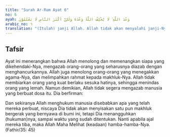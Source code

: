 ```yaml
---
title: "Surah Ar-Rum Ayat 6"
no: 6
ayah: وَعْدَ اللّٰهِ ۗ لَا يُخْلِفُ اللّٰهُ وَعْدَهٗ وَلٰكِنَّ اَكْثَرَ النَّاسِ لَا يَعْلَمُوْنَ
arabic_no: ٦
translation: "(Itulah) janji Allah. Allah tidak akan menyalahi janji-Nya, tetapi kebanyakan manusia tidak mengetahui. "
---
```


## Tafsir

Ayat ini menerangkan bahwa Allah menolong dan memenangkan siapa yang dikehendaki-Nya, mengazab orang-orang yang seharusnya diazab dengan menghancurkannya. Allah juga menolong orang-orang yang menegakkan agama-Nya, dan melimpahkan rahmat kepada makhluk-Nya. Allah tidak membiarkan orang yang kuat berlaku sesuka hatinya, sehingga menindas orang yang lemah. Namun demikian, Allah tidak segera mengazab manusia yang berbuat dosa itu. Dia berfirman:

Dan sekiranya Allah menghukum manusia disebabkan apa yang telah mereka perbuat, niscaya Dia tidak akan menyisakan satu pun makhluk bergerak yang bernyawa di bumi ini, tetapi Dia menangguhkan (hukuman)nya, sampai waktu yang sudah ditentukan. Nanti apabila ajal mereka tiba, maka Allah Maha Melihat (keadaan) hamba-hamba-Nya. (Fathir/35: 45)